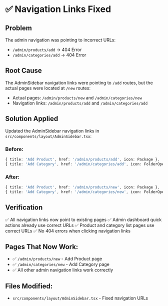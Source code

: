 # ✅ Navigation Links Fixed

## Problem
The admin navigation was pointing to incorrect URLs:
- `/admin/products/add` → 404 Error
- `/admin/categories/add` → 404 Error

## Root Cause
The AdminSidebar navigation links were pointing to `/add` routes, but the actual pages were located at `/new` routes:
- Actual pages: `/admin/products/new` and `/admin/categories/new`
- Navigation links: `/admin/products/add` and `/admin/categories/add`

## Solution Applied
Updated the AdminSidebar navigation links in `src/components/layout/AdminSidebar.tsx`:

### Before:
```typescript
{ title: 'Add Product', href: '/admin/products/add', icon: Package },
{ title: 'Add Category', href: '/admin/categories/add', icon: FolderOpen },
```

### After:
```typescript
{ title: 'Add Product', href: '/admin/products/new', icon: Package },
{ title: 'Add Category', href: '/admin/categories/new', icon: FolderOpen },
```

## Verification
✅ All navigation links now point to existing pages
✅ Admin dashboard quick actions already use correct URLs
✅ Product and category list pages use correct URLs
✅ No 404 errors when clicking navigation links

## Pages That Now Work:
- ✅ `/admin/products/new` - Add Product page
- ✅ `/admin/categories/new` - Add Category page
- ✅ All other admin navigation links work correctly

## Files Modified:
- `src/components/layout/AdminSidebar.tsx` - Fixed navigation URLs
